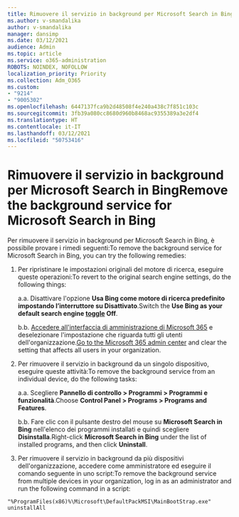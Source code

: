 ```yaml
---
title: Rimuovere il servizio in background per Microsoft Search in Bing
ms.author: v-smandalika
author: v-smandalika
manager: dansimp
ms.date: 03/12/2021
audience: Admin
ms.topic: article
ms.service: o365-administration
ROBOTS: NOINDEX, NOFOLLOW
localization_priority: Priority
ms.collection: Adm_O365
ms.custom:
- "9214"
- "9005302"
ms.openlocfilehash: 6447137fca9b2d48508f4e240a438c7f851c103c
ms.sourcegitcommit: 3fb39a080cc8680d960b8468ac9355389a3e2df4
ms.translationtype: HT
ms.contentlocale: it-IT
ms.lasthandoff: 03/12/2021
ms.locfileid: "50753416"
---
```

# <a name="remove-the-background-service-for-microsoft-search-in-bing"></a><span data-ttu-id="40f89-102">Rimuovere il servizio in background per Microsoft Search in Bing</span><span class="sxs-lookup"><span data-stu-id="40f89-102">Remove the background service for Microsoft Search in Bing</span></span>

<span data-ttu-id="40f89-103">Per rimuovere il servizio in background per Microsoft Search in Bing, è possibile provare i rimedi seguenti:</span><span class="sxs-lookup"><span data-stu-id="40f89-103">To remove the background service for Microsoft Search in Bing, you can try the following remedies:</span></span>

1. <span data-ttu-id="40f89-104">Per ripristinare le impostazioni originali del motore di ricerca, eseguire queste operazioni:</span><span class="sxs-lookup"><span data-stu-id="40f89-104">To revert to the original search engine settings, do the following things:</span></span>

    <span data-ttu-id="40f89-105">a.</span><span class="sxs-lookup"><span data-stu-id="40f89-105">a.</span></span> <span data-ttu-id="40f89-106">Disattivare l'opzione **Usa Bing come motore di ricerca predefinito[](https://docs.microsoft.com/deployoffice/microsoft-search-bing#change-whether-bing-is-the-default-search-engine-for-google-chrome) impostando l’interruttore su Disattivato**.</span><span class="sxs-lookup"><span data-stu-id="40f89-106">Switch the **Use Bing as your default search engine [toggle](https://docs.microsoft.com/deployoffice/microsoft-search-bing#change-whether-bing-is-the-default-search-engine-for-google-chrome) Off**.</span></span>

    <span data-ttu-id="40f89-107">b.</span><span class="sxs-lookup"><span data-stu-id="40f89-107">b.</span></span> <span data-ttu-id="40f89-108">[Accedere all'interfaccia di amministrazione di Microsoft 365](https://docs.microsoft.com/deployoffice/microsoft-search-bing#configure-the-setting-in-the-microsoft-365-admin-center-to-allow-the-extension-to-be-installed) e deselezionare l'impostazione che riguarda tutti gli utenti dell'organizzazione.</span><span class="sxs-lookup"><span data-stu-id="40f89-108">[Go to the Microsoft 365 admin center](https://docs.microsoft.com/deployoffice/microsoft-search-bing#configure-the-setting-in-the-microsoft-365-admin-center-to-allow-the-extension-to-be-installed) and clear the setting that affects all users in your organization.</span></span>

2. <span data-ttu-id="40f89-109">Per rimuovere il servizio in background da un singolo dispositivo, eseguire queste attività:</span><span class="sxs-lookup"><span data-stu-id="40f89-109">To remove the background service from an individual device, do the following tasks:</span></span>

    <span data-ttu-id="40f89-110">a.</span><span class="sxs-lookup"><span data-stu-id="40f89-110">a.</span></span> <span data-ttu-id="40f89-111">Scegliere **Pannello di controllo > Programmi > Programmi e funzionalità**.</span><span class="sxs-lookup"><span data-stu-id="40f89-111">Choose **Control Panel > Programs > Programs and Features**.</span></span>

    <span data-ttu-id="40f89-112">b.</span><span class="sxs-lookup"><span data-stu-id="40f89-112">b.</span></span> <span data-ttu-id="40f89-113">Fare clic con il pulsante destro del mouse su **Microsoft Search in Bing** nell'elenco dei programmi installati e quindi scegliere **Disinstalla**.</span><span class="sxs-lookup"><span data-stu-id="40f89-113">Right-click **Microsoft Search in Bing** under the list of installed programs, and then click **Uninstall**.</span></span>

3. <span data-ttu-id="40f89-114">Per rimuovere il servizio in background da più dispositivi dell'organizzazione, accedere come amministratore ed eseguire il comando seguente in uno script:</span><span class="sxs-lookup"><span data-stu-id="40f89-114">To remove the background service from multiple devices in your organization, log in as an administrator and run the following command in a script:</span></span> 

`"%ProgramFiles(x86)%\Microsoft\DefaultPackMSI\MainBootStrap.exe" uninstallAll`
